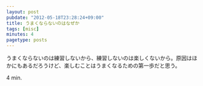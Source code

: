 ```yaml
---
layout: post
pubdate: "2012-05-18T23:28:24+09:00"
title: うまくならないのはなぜか
tags: [misc]
minutes: 4
pagetype: posts
---
```

うまくならないのは練習しないから、練習しないのは楽しくないから。原因はほかにもあるだろうけど、楽しむことはうまくなるための第一歩だと思う。

4 min.

